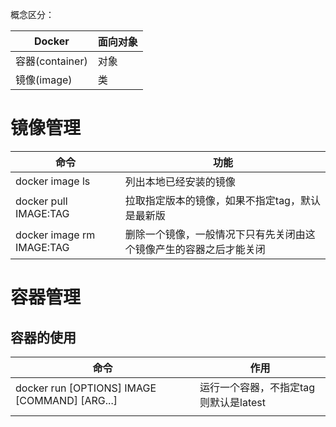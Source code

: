 概念区分：

| Docker          | 面向对象 |
| --------------- | -------- |
| 容器(container) | 对象     |
| 镜像(image)     | 类       |

# 镜像管理

| 命令                      | 功能                                                         |
| ------------------------- | ------------------------------------------------------------ |
| docker image ls           | 列出本地已经安装的镜像                                       |
| docker pull IMAGE:TAG     | 拉取指定版本的镜像，如果不指定tag，默认是最新版              |
| docker image rm IMAGE:TAG | 删除一个镜像，一般情况下只有先关闭由这个镜像产生的容器之后才能关闭 |



# 容器管理

## 容器的使用

| 命令                                          | 作用                                  |
| --------------------------------------------- | ------------------------------------- |
| docker run [OPTIONS] IMAGE [COMMAND] [ARG...] | 运行一个容器，不指定tag则默认是latest |
|                                               |                                       |


